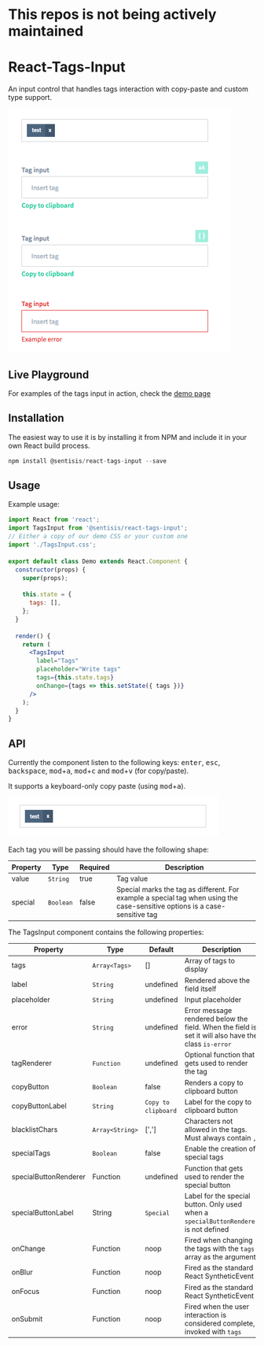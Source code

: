 # This repos is not being actively maintained


React-Tags-Input
============

An input control that handles tags interaction with copy-paste and custom type support.

![demo](https://raw.githubusercontent.com/sentisis/react-tags-input/master/demo.gif)

## Live Playground

For examples of the tags input in action, check the [demo page](https://lang-ai.github.io/react-tags-input/)


## Installation

The easiest way to use it is by installing it from NPM and include it in your own React build process.

```javascript
npm install @sentisis/react-tags-input --save
```

## Usage

Example usage:
```jsx
import React from 'react';
import TagsInput from '@sentisis/react-tags-input';
// Either a copy of our demo CSS or your custom one
import './TagsInput.css';

export default class Demo extends React.Component {
  constructor(props) {
    super(props);

    this.state = {
      tags: [],
    };
  }

  render() {
    return (
      <TagsInput
        label="Tags"
        placeholder="Write tags"
        tags={this.state.tags}
        onChange={tags => this.setState({ tags })}
      />
    );
  }
}
```

## API
Currently the component listen to the following keys: <kbd>enter</kbd>, <kbd>esc</kbd>, <kbd>backspace</kbd>, <kbd>mod</kbd>+<kbd>a</kbd>, <kbd>mod</kbd>+<kbd>c</kbd> and <kbd>mod</kbd>+<kbd>v</kbd> (for copy/paste).

It supports a keyboard-only copy paste (using <kbd>mod</kbd>+<kbd>a</kbd>).

![copy-paste-demo](https://raw.githubusercontent.com/sentisis/react-tags-input/master/copy-paste-demo.gif)

Each tag you will be passing should have the following shape:

| Property | Type | Required | Description |
| -------- | ---- | ----------- | -------- |
| value | `String` | true | Tag value |
| special | `Boolean` | false | Special marks the tag as different. For example a special tag when using the case-sensitive options is a case-sensitive tag |


The TagsInput component contains the following properties:

| Property | Type | Default | Description |
| ---------| ---- | ------- | ----------- |
| tags | `Array<Tags>` | [] | Array of tags to display |
| label | `String` | undefined | Rendered above the field itself |
| placeholder | `String` | undefined | Input placeholder |
| error | `String` | undefined | Error message rendered below the field. When the field is set it will also have the class `is-error`|
| tagRenderer | `Function` | undefined | Optional function that gets used to render the tag |
| copyButton | `Boolean` | false | Renders a copy to clipboard button |
| copyButtonLabel | `String` | `Copy to clipboard` | Label for the copy to clipboard button |
| blacklistChars | `Array<String>` | [','] | Characters not allowed in the tags. Must always contain `,` |
| specialTags | `Boolean` | false | Enable the creation of special tags |
| specialButtonRenderer | Function | undefined | Function that gets used to render the special button |
| specialButtonLabel | String | `Special` | Label for the special button. Only used when a `specialButtonRenderer` is not defined |
| onChange | Function | noop | Fired when changing the tags with the `tags` array as the argument |
| onBlur | Function | noop | Fired as the standard React SyntheticEvent |
| onFocus | Function | noop | Fired as the standard React SyntheticEvent |
| onSubmit | Function | noop | Fired when the user interaction is considered complete, invoked with `tags` |
